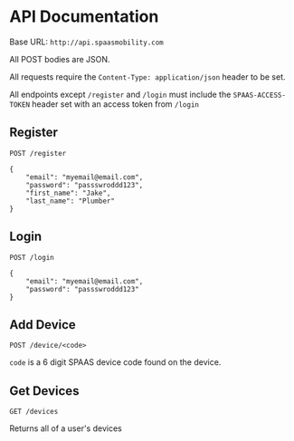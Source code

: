 # API Documentation

Base URL: `http://api.spaasmobility.com`

All POST bodies are JSON.  

All requests require the `Content-Type: application/json` header to be set.

All endpoints except `/register` and `/login` must include the `SPAAS-ACCESS-TOKEN` header set with an access token from `/login`

## Register

```
POST /register

{
    "email": "myemail@email.com",
    "password": "passswroddd123",
    "first_name": "Jake",
    "last_name": "Plumber"
}
```
   
## Login

```
POST /login

{
    "email": "myemail@email.com",
    "password": "passswroddd123"
}
```

## Add Device

`POST /device/<code>`

`code` is a 6 digit SPAAS device code found on the device. 

## Get Devices

`GET /devices`

Returns all of a user's devices
	

